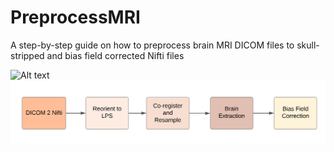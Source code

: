 # PreprocessMRI
A step-by-step guide on how to preprocess brain MRI DICOM files to skull-stripped and bias field corrected Nifti files


![Alt text](./pipeline.svg.svg)
<img src="./pipeline.svg">
